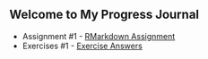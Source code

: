 ## Welcome to My Progress Journal

- Assignment #1 - [RMarkdown Assignment](FirstAssignment.html)
- Exercises #1 - [Exercise Answers](FirstExercise.html)
